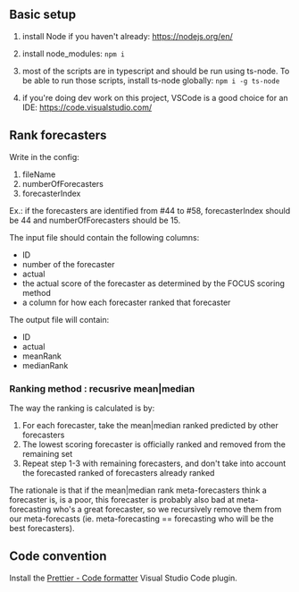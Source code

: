 ## Basic setup

1. install Node if you haven't already: https://nodejs.org/en/

2. install node_modules: `npm i`

3. most of the scripts are in typescript and should be run using ts-node. To be able to run those scripts, install ts-node globally: `npm i -g ts-node`

4. if you're doing dev work on this project, VSCode is a good choice for an IDE: https://code.visualstudio.com/

## Rank forecasters

Write in the config:

1. fileName
2. numberOfForecasters
3. forecasterIndex

Ex.: if the forecasters are identified from #44 to #58, forecasterIndex should be 44 and numberOfForecasters should be 15.

The input file should contain the following columns:

* ID
* number of the forecaster
* actual
* the actual score of the forecaster as determined by the FOCUS scoring method
* a column for how each forecaster ranked that forecaster

The output file will contain:

* ID
* actual
* meanRank
* medianRank

### Ranking method : recusrive mean|median

The way the ranking is calculated is by:

1. For each forecaster, take the mean|median ranked predicted by other forecasters
2. The lowest scoring forecaster is officially ranked and removed from the remaining set
3. Repeat step 1-3 with remaining forecasters, and don't take into account the forecasted ranked of forecasters already ranked

The rationale is that if the mean|median rank meta-forecasters think a forecaster is, is a poor, this forecaster is probably also bad at meta-forecasting who's a great forecaster, so we recursively remove them from our meta-forecasts (ie. meta-forecasting == forecasting who will be the best forecasters). 

## Code convention

Install the [Prettier - Code formatter](https://marketplace.visualstudio.com/items?itemName=esbenp.prettier-vscode) Visual Studio Code plugin.

